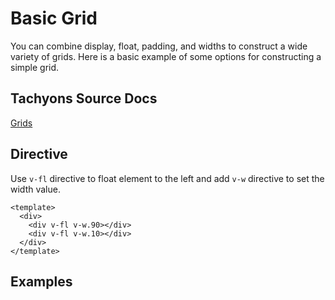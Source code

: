 <script setup>
import BasicGrid from '../components/BasicGrid.vue';
</script>

# Basic Grid

You can combine display, float, padding, and widths to construct a wide variety of grids.
Here is a basic example of some options for constructing a simple grid.

## Tachyons Source Docs

[Grids](https://tachyons.io/docs/layout/grid/)

## Directive

Use `v-fl` directive to float element to the left and add `v-w` directive to set the width value.

```vue
<template>
  <div>
    <div v-fl v-w.90></div>
    <div v-fl v-w.10></div>
  </div>
</template>
```

## Examples

<BasicGrid />
